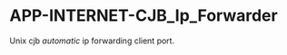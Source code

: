 APP-INTERNET-CJB_Ip_Forwarder
=============================

Unix cjb *automatic* ip forwarding client port. 
